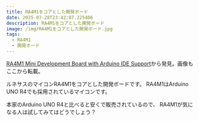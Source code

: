 ```yaml
---
title: RA4M1をコアとした開発ボード
date: 2025-07-28T23:42:07.225406
description: RA4M1をコアとした開発ボード
image: /img/RA4M1をコアとした開発ボード.jpg
tags:
  - RA4M1
  - 開発ボード
---
```

[RA4M1 Mini Development Board with Arduino IDE Support](https://www.electronics-lab.com/waveshare-ra4m1-zero-mini-development-board-offers-48mhz-arm-mcu-with-arduino-support-secure-boot-fpu-and-can-bus/)から発見。画像もここから転載。

ルネサスのマイコンRA4M1をコアとした開発ボードです。
RA4M1はArduino UNO R4でも採用されているマイコンです。

本家のArduino UNO R4と比べると安くで販売されているので、 RA4M1が気になる人は試してみてはどうでしょう？


